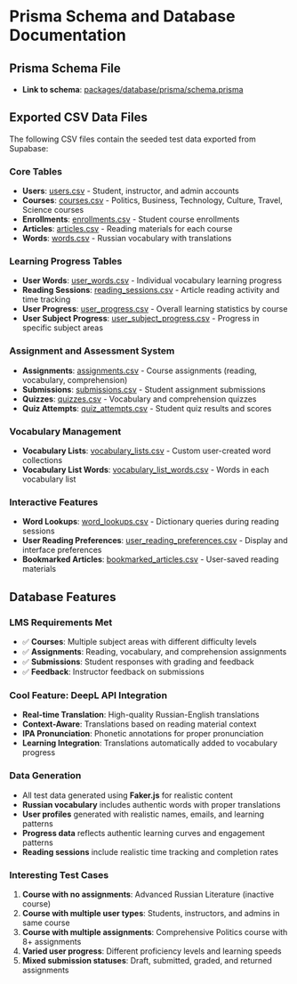# Prisma Schema and Database Documentation

## Prisma Schema File
- **Link to schema**: [packages/database/prisma/schema.prisma](../packages/database/prisma/schema.prisma)

## Exported CSV Data Files

The following CSV files contain the seeded test data exported from Supabase:

### Core Tables
- **Users**: [users.csv](../packages/database/exported-data/users.csv) - Student, instructor, and admin accounts
- **Courses**: [courses.csv](../packages/database/exported-data/courses.csv) - Politics, Business, Technology, Culture, Travel, Science courses
- **Enrollments**: [enrollments.csv](../packages/database/exported-data/enrollments.csv) - Student course enrollments
- **Articles**: [articles.csv](../packages/database/exported-data/articles.csv) - Reading materials for each course
- **Words**: [words.csv](../packages/database/exported-data/words.csv) - Russian vocabulary with translations

### Learning Progress Tables
- **User Words**: [user_words.csv](../packages/database/exported-data/user_words.csv) - Individual vocabulary learning progress
- **Reading Sessions**: [reading_sessions.csv](../packages/database/exported-data/reading_sessions.csv) - Article reading activity and time tracking
- **User Progress**: [user_progress.csv](../packages/database/exported-data/user_progress.csv) - Overall learning statistics by course
- **User Subject Progress**: [user_subject_progress.csv](../packages/database/exported-data/user_subject_progress.csv) - Progress in specific subject areas

### Assignment and Assessment System
- **Assignments**: [assignments.csv](../packages/database/exported-data/assignments.csv) - Course assignments (reading, vocabulary, comprehension)
- **Submissions**: [submissions.csv](../packages/database/exported-data/submissions.csv) - Student assignment submissions
- **Quizzes**: [quizzes.csv](../packages/database/exported-data/quizzes.csv) - Vocabulary and comprehension quizzes
- **Quiz Attempts**: [quiz_attempts.csv](../packages/database/exported-data/quiz_attempts.csv) - Student quiz results and scores

### Vocabulary Management
- **Vocabulary Lists**: [vocabulary_lists.csv](../packages/database/exported-data/vocabulary_lists.csv) - Custom user-created word collections
- **Vocabulary List Words**: [vocabulary_list_words.csv](../packages/database/exported-data/vocabulary_list_words.csv) - Words in each vocabulary list

### Interactive Features
- **Word Lookups**: [word_lookups.csv](../packages/database/exported-data/word_lookups.csv) - Dictionary queries during reading sessions
- **User Reading Preferences**: [user_reading_preferences.csv](../packages/database/exported-data/user_reading_preferences.csv) - Display and interface preferences
- **Bookmarked Articles**: [bookmarked_articles.csv](../packages/database/exported-data/bookmarked_articles.csv) - User-saved reading materials

## Database Features

### LMS Requirements Met
- ✅ **Courses**: Multiple subject areas with different difficulty levels
- ✅ **Assignments**: Reading, vocabulary, and comprehension assignments
- ✅ **Submissions**: Student responses with grading and feedback
- ✅ **Feedback**: Instructor feedback on submissions

### Cool Feature: DeepL API Integration
- **Real-time Translation**: High-quality Russian-English translations
- **Context-Aware**: Translations based on reading material context
- **IPA Pronunciation**: Phonetic annotations for proper pronunciation
- **Learning Integration**: Translations automatically added to vocabulary progress

### Data Generation
- All test data generated using **Faker.js** for realistic content
- **Russian vocabulary** includes authentic words with proper translations
- **User profiles** generated with realistic names, emails, and learning patterns
- **Progress data** reflects authentic learning curves and engagement patterns
- **Reading sessions** include realistic time tracking and completion rates

### Interesting Test Cases
1. **Course with no assignments**: Advanced Russian Literature (inactive course)
2. **Course with multiple user types**: Students, instructors, and admins in same course
3. **Course with multiple assignments**: Comprehensive Politics course with 8+ assignments
4. **Varied user progress**: Different proficiency levels and learning speeds
5. **Mixed submission statuses**: Draft, submitted, graded, and returned assignments